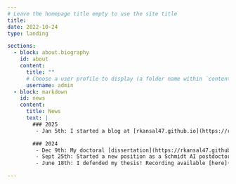 ```yaml
---
# Leave the homepage title empty to use the site title
title:
date: 2022-10-24
type: landing

sections:
  - block: about.biography
    id: about
    content:
      title: ""
      # Choose a user profile to display (a folder name within `content/authors/`)
      username: admin
  - block: markdown
    id: news
    content:
      title: News
      text: |
        ### 2025
         - Jan 5th: I started a blog at [rkansal47.github.io](https://rkansal47.github.io/) to share some of my notes, tutorials, and more.

        ### 2024
         - Dec 9th: My doctoral [dissertation](https://rkansal47.github.io/dissertation/) has been approved! Read more [here](https://rkansal47.github.io/dissertation-done/).
         - Sept 25th: Started a new position as a Schmidt AI postdoctoral fellow at Caltech and Fermilab.
         - June 18th: I defended my thesis! Recording available [here](https://www.youtube.com/watch?v=fJYPeQn54kk).

---
```

